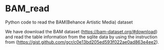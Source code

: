 # BAM_read
Python code to read the BAM(Behance Artistic Media) dataset


We have download the BAM dataset (https://bam-dataset.org/#download) and read the table information from the sqlite data by using the instruction from (https://gist.github.com/gcr/c0e13bd205ed593f022ae0ad863e4ee2).
